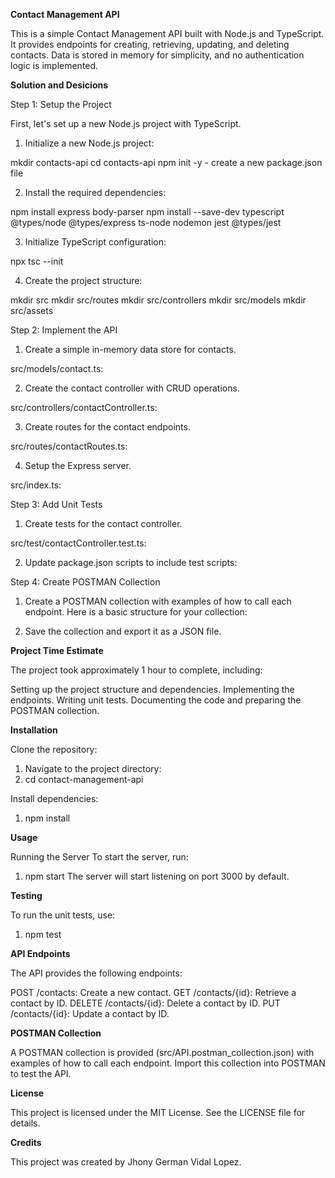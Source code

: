 **Contact Management API**

This is a simple Contact Management API built with Node.js and TypeScript. It provides endpoints for creating, retrieving, updating, and deleting contacts. Data is stored in memory for simplicity, and no authentication logic is implemented.

**Solution and Desicions**

Step 1: Setup the Project

First, let's set up a new Node.js project with TypeScript.

1. Initialize a new Node.js project:

mkdir contacts-api
cd contacts-api
npm init -y - create a new package.json file

2. Install the required dependencies:

npm install express body-parser
npm install --save-dev typescript @types/node @types/express ts-node nodemon jest @types/jest

3. Initialize TypeScript configuration:

npx tsc --init 

4. Create the project structure:

mkdir src
mkdir src/routes
mkdir src/controllers
mkdir src/models
mkdir src/assets

Step 2: Implement the API

1. Create a simple in-memory data store for contacts.

src/models/contact.ts:

2. Create the contact controller with CRUD operations.

src/controllers/contactController.ts:

3. Create routes for the contact endpoints.

src/routes/contactRoutes.ts:

4. Setup the Express server.

src/index.ts:


Step 3: Add Unit Tests

1. Create tests for the contact controller.

src/test/contactController.test.ts:

2. Update package.json scripts to include test scripts:


Step 4: Create POSTMAN Collection

1. Create a POSTMAN collection with examples of how to call each endpoint. Here is a basic structure for your collection:

2. Save the collection and export it as a JSON file.


**Project Time Estimate**

The project took approximately 1 hour to complete, including:

Setting up the project structure and dependencies.
Implementing the endpoints.
Writing unit tests.
Documenting the code and preparing the POSTMAN collection.

**Installation**

Clone the repository:

1. Navigate to the project directory:
2. cd contact-management-api

Install dependencies:

1. npm install

**Usage**

Running the Server
To start the server, run:

1. npm start
The server will start listening on port 3000 by default.

**Testing**

To run the unit tests, use:

1. npm test

**API Endpoints**

The API provides the following endpoints:

POST /contacts: Create a new contact.
GET /contacts/{id}: Retrieve a contact by ID.
DELETE /contacts/{id}: Delete a contact by ID.
PUT /contacts/{id}: Update a contact by ID.

**POSTMAN Collection**

A POSTMAN collection is provided (src/API.postman_collection.json) with examples of how to call each endpoint. Import this collection into POSTMAN to test the API.

**License**

This project is licensed under the MIT License. See the LICENSE file for details.

**Credits**

This project was created by Jhony German Vidal Lopez.